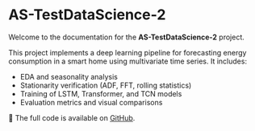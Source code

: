 # AS-TestDataScience-2

Welcome to the documentation for the **AS-TestDataScience-2** project.

This project implements a deep learning pipeline for forecasting energy consumption in a smart home using multivariate time series. It includes:

- EDA and seasonality analysis
- Stationarity verification (ADF, FFT, rolling statistics)
- Training of LSTM, Transformer, and TCN models
- Evaluation metrics and visual comparisons

📘 The full code is available on [GitHub](https://github.com/<your-username>/as-testdatascience-2).